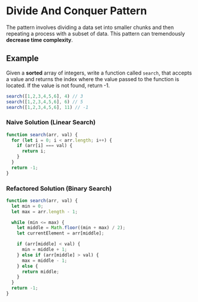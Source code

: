 # Divide And Conquer Pattern

The pattern involves dividing a data set into smaller chunks and then repeating a process with a subset of data.
This pattern can tremendously **decrease time complexity**.

## Example

Given a **sorted** array of integers, write a function called `search`, that accepts a value and returns the index where the value passed to the function is located. If the value is not found, return -1.

```js
search([1,2,3,4,5,6], 4) // 3
search([1,2,3,4,5,6], 6) // 5
search([1,2,3,4,5,6], 11) // -1
```

### Naive Solution (Linear Search)

```js
function search(arr, val) {
  for (let i = 0; i < arr.length; i++) {
    if (arr[i] === val) {
      return i;
    }
  }
  return -1;
}
```

### Refactored Solution (Binary Search)

```js
function search(arr, val) {
  let min = 0;
  let max = arr.length - 1;

  while (min <= max) {
    let middle = Math.floor((min + max) / 2);
    let currentElement = arr[middle];

    if (arr[middle] < val) {
      min = middle + 1;
    } else if (arr[middle] > val) {
      max = middle - 1;
    } else {
      return middle;
    }
  }
  return -1;
}
```

